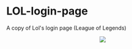 # LOL-login-page
A copy of Lol's login page (League of Legends)

<div align="center">
  <p float="left">

  <img src="https://media.discordapp.net/attachments/1074318458034061384/1126196316146520084/Captura_de_Tela_4.png?width=781&height=439" />

  </p>
</div>
